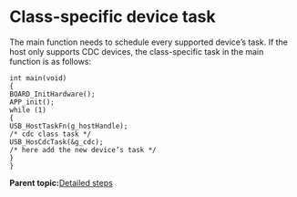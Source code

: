 # Class-specific device task

The main function needs to schedule every supported device’s task. If the host only supports CDC devices, the class-specific task in the main function is as follows:

```
int main(void)
{
BOARD_InitHardware();
APP_init();
while (1)
{
USB_HostTaskFn(g_hostHandle);
/* cdc class task */
USB_HosCdcTask(&g_cdc);
/* here add the new device’s task */
}
}
```

**Parent topic:**[Detailed steps](../topics/detailed_steps.md)

